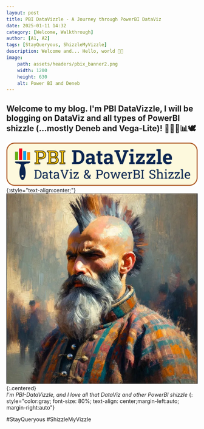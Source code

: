 ```yaml
---
layout: post
title: PBI DataVizzle - A Journey through PowerBI DataViz
date: 2025-01-11 14:32
category: [Welcome, Walkthrough]
author: [A1, A2]
tags: [StayQueryous, ShizzleMyVizzle]
description: Welcome and... Hello, world 👋🏼
image: 
    path: assets/headers/pbix_banner2.png
    width: 1200
    height: 630
    alt: Power BI and Deneb
---
```


## Welcome to my blog. I'm PBI DataVizzle, I will be blogging on DataViz and all types of PowerBI shizzle (...mostly Deneb and Vega-Lite)! 🧙🏼‍♂️📊🕊️

![Banner](/assets/img/deneb_walkthrough_images/pbi-datavizzle-super-banner.png)
{:style="text-align:center;"}
![Me](/assets/img/deneb_walkthrough_images/pbi-data-vizzle-main-character.png){:.centered}  
*I'm PBI-DataVizzle, and I love all that DataViz and other PowerBI shizzle*
{: style="color:gray; font-size: 80%; text-align: center;margin-left:auto; margin-right:auto"}

#StayQueryous #ShizzleMyVizzle